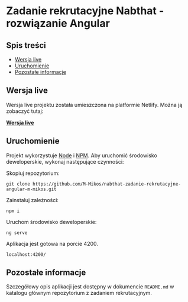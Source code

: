 # Zadanie rekrutacyjne Nabthat - rozwiązanie Angular <!-- omit in toc -->

## Spis treści <!-- omit in toc -->

- [Wersja live](#wersja-live)
- [Uruchomienie](#uruchomienie)
- [Pozostałe informacje](#pozostałe-informacje)

## Wersja live

Wersja live projektu została umieszczona na platformie Netlify. Można ją zobaczyć tutaj:

**[Wersja live](https://nabthat-rekrutacja-angular-m-mikos.netlify.app/)**

## Uruchomienie

Projekt wykorzystuje [Node](https://nodejs.org/en/) i [NPM](https://www.npmjs.com/). Aby uruchomić środowisko deweloperskie, wykonaj następujące czynności:

Skopiuj repozytorium:

```
git clone https://github.com/M-Mikos/nabthat-zadanie-rekrutacyjne-angular-m-mikos.git
```

Zainstaluj zależności:

```
npm i
```

Uruchom środowisko deweloperskie:

```
ng serve
```

Aplikacja jest gotowa na porcie 4200.

```
localhost:4200/
```

## Pozostałe informacje

Szczegółowy opis aplikacji jest dostępny w dokumencie `README.md` w katalogu głównym repozytorium z zadaniem rekrutacyjnym.

